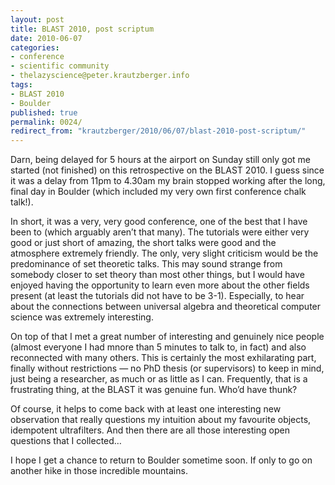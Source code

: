 ```yaml
---
layout: post
title: BLAST 2010, post scriptum
date: 2010-06-07
categories:
- conference
- scientific community
- thelazyscience@peter.krautzberger.info
tags:
- BLAST 2010
- Boulder
published: true
permalink: 0024/
redirect_from: "krautzberger/2010/06/07/blast-2010-post-scriptum/"
---
```


Darn, being delayed for 5 hours at the airport on Sunday still only got me started (not finished) on this retrospective on the <span class="caps">BLAST</span> 2010\. I guess since it was a delay from 11pm to 4.30am my brain stopped working after the long, final day in Boulder (which included my very own first conference chalk talk!).

In short, it was a very, very good conference, one of the best that I have been to (which arguably aren’t that many). The tutorials were either very good or just short of amazing, the short talks were good and the atmosphere extremely friendly. The only, very slight criticism would be the predominance of set theoretic talks. This may sound strange from somebody closer to set theory than most other things, but I would have enjoyed having the opportunity to learn even more about the other fields present (at least the tutorials did not have to be 3-1). Especially, to hear about the connections between universal algebra and theoretical computer science was extremely interesting.

On top of that I met a great number of interesting and genuinely nice people (almost everyone I had mnore than 5 minutes to talk to, in fact) and also reconnected with many others. This is certainly the most exhilarating part, finally without restrictions — no PhD thesis (or supervisors) to keep in mind, just being a researcher, as much or as little as I can. Frequently, that is a frustrating thing, at the BLAST it was genuine fun. Who’d have thunk?

Of course, it helps to come back with at least one interesting new observation that really questions my intuition about my favourite objects, idempotent ultrafilters. And then there are all those interesting open questions that I collected…

I hope I get a chance to return to Boulder sometime soon. If only to go on another hike in those incredible mountains.
